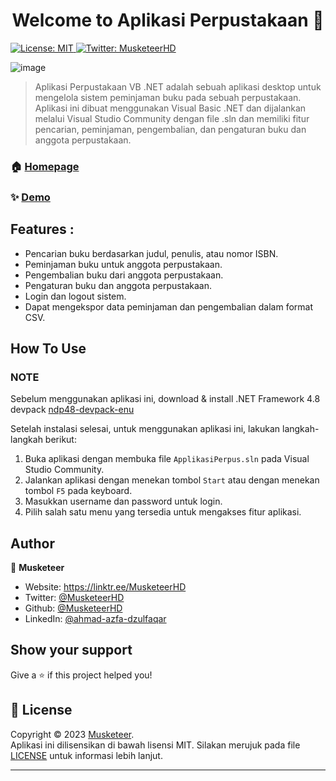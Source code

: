 <h1 align="center">Welcome to Aplikasi Perpustakaan 👋</h1>
<p>
  <a href="#" target="_blank">
    <img alt="License: MIT" src="https://img.shields.io/badge/License-MIT-yellow.svg" />
  </a>
  <a href="https://twitter.com/MusketeerHD" target="_blank">
    <img alt="Twitter: MusketeerHD" src="https://img.shields.io/twitter/follow/MusketeerHD.svg?style=social" />
  </a>
</p>

![image](https://user-images.githubusercontent.com/121343844/229136324-fbfc8f93-a111-4582-8115-4c64959bed7a.png)


> Aplikasi Perpustakaan VB .NET adalah sebuah aplikasi desktop untuk mengelola sistem peminjaman buku pada sebuah perpustakaan. Aplikasi ini dibuat menggunakan Visual Basic .NET dan dijalankan melalui Visual Studio Community dengan file .sln dan memiliki fitur pencarian, peminjaman, pengembalian, dan pengaturan buku dan anggota perpustakaan.

### 🏠 [Homepage](https://github.com/MusketeerHD/Aplikasi-Perpustakaan-VB)

### ✨ [Demo](https://github.com/MusketeerHD/Aplikasi-Perpustakaan-VB/edit/main/README.md)

## Features :

* Pencarian buku berdasarkan judul, penulis, atau nomor ISBN.
* Peminjaman buku untuk anggota perpustakaan.
* Pengembalian buku dari anggota perpustakaan.
* Pengaturan buku dan anggota perpustakaan.
* Login dan logout sistem.
* Dapat mengekspor data peminjaman dan pengembalian dalam format CSV.

## How To Use

### NOTE 
Sebelum menggunakan aplikasi ini, download & install .NET Framework 4.8 devpack [ndp48-devpack-enu](https://dotnet.microsoft.com/en-us/download/dotnet-framework/net48)

Setelah instalasi selesai, untuk menggunakan aplikasi ini, lakukan langkah-langkah berikut:

1. Buka aplikasi dengan membuka file `ApplikasiPerpus.sln` pada Visual Studio Community.
2. Jalankan aplikasi dengan menekan tombol `Start` atau dengan menekan tombol `F5` pada keyboard.
3. Masukkan username dan password untuk login.
4. Pilih salah satu menu yang tersedia untuk mengakses fitur aplikasi.

## Author

👤 **Musketeer**

* Website: https://linktr.ee/MusketeerHD
* Twitter: [@MusketeerHD](https://twitter.com/MusketeerHD)
* Github: [@MusketeerHD](https://github.com/MusketeerHD)
* LinkedIn: [@ahmad-azfa-dzulfaqar](https://linkedin.com/in/ahmad-azfa-dzulfaqar)

## Show your support

Give a ⭐️ if this project helped you!

## 📝 License

Copyright © 2023 [Musketeer](https://github.com/Musketeer).<br />
Aplikasi ini dilisensikan di bawah lisensi MIT. Silakan merujuk pada file [LICENSE](https://github.com/MusketeerHD/Aplikasi-Perpustakaan-VB/blob/main/LICENSE) untuk informasi lebih lanjut.

***
